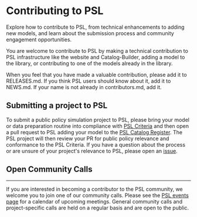 # Contributing to PSL

Explore how to contribute to PSL, from technical enhancements to adding new models, and learn about the submission process and community engagement opportunities.

You are welcome to contribute to PSL by making a technical contribution to PSL infrastructure like the website and Catalog-Builder, adding a model to the library, or contributing to one of the models already in the library.

When you feel that you have made a valuable contribution, please add it to RELEASES.md. If you think PSL users should know about it, add it to NEWS.md. If your name is not already in contributors.md, add it.

## Submitting a project to PSL

To submit a public policy simulation project to PSL, please bring your model or data preparation routine into compliance with [PSL Criteria](../Catalog/library_criteria.html) and then open a pull request to PSL adding your model to the [PSL Catalog Register](https://github.com/PSLmodels/PSL-Infrastructure/blob/master/Catalog/register.json). The PSL project will then review your PR for public policy relevance and conformance to the PSL Criteria. If you have a question about the process or are unsure of your project's relevance to PSL, please open an [issue](https://github.com/PSLmodels/PSL-Infrastructure/issues).

## Open Community Calls

---

If you are interested in becoming a contributor to the PSL community, we welcome you to join one of our community calls. Please see the [PSL events page](http://pslmodels.org/events.html) for a calendar of upcoming meetings. General community calls and project-specific calls are held on a regular basis and are open to the public.
